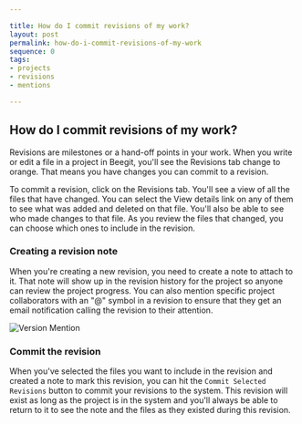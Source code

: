 ```yaml
---

title: How do I commit revisions of my work?
layout: post
permalink: how-do-i-commit-revisions-of-my-work
sequence: 0
tags:
- projects
- revisions
- mentions

---
```


## How do I commit revisions of my work?
Revisions are milestones or a hand-off points in your work. When you write or edit a file in a project in Beegit, you'll see the Revisions tab change to orange. That means you have changes you can commit to a revision. 

To commit a revision, click on the Revisions tab. You'll see a view of all the files that have changed. You can select the View details link on any of them to see what was added and deleted on that file. You'll also be able to see who made changes to that file. As you review the files that changed, you can choose which ones to include in the revision. 

### Creating a revision note 
When you're creating a new revision, you need to create a note to attach to it. That note will show up in the revision history for the project so anyone can review the project progress. You can also mention specific project collaborators with an "@" symbol in a revision to ensure that they get an email notification calling the revision to their attention. 

![Version Mention](https://s3.amazonaws.com/beegit-images/helpImages/version-mention.png) 


### Commit the revision 
When you've selected the files you want to include in the revision and created a note to mark this revision, you can hit the `Commit Selected Revisions` button to commit your revisions to the system. This revision will exist as long as the project is in the system and you'll always be able to return to it to see the note and the files as they existed during this revision. 
